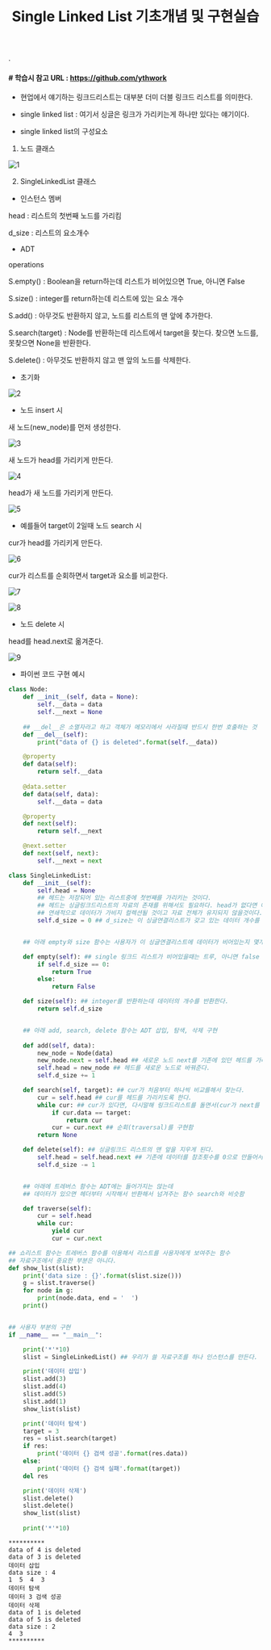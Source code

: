 ﻿---
layout: post
title: "Single Linked List 기초개념 및 구현실습"
tags: [Python, 자료구조 알고리즘]
comments: true
---

.

#### # 학습시 참고 URL : https://github.com/ythwork


- 현업에서 얘기하는 링크드리스트는 대부분 더미 더블 링크드 리스트를 의미한다.


- single linked list : 여기서 싱글은 링크가 가리키는게 하나만 있다는 얘기이다.


- single linked list의 구성요소

1) 노드 클래스

![1](https://user-images.githubusercontent.com/41605276/56191349-29299600-6067-11e9-83ed-8e550cf407a4.png)

2) SingleLinkedList 클래스

- 인스턴스 멤버 

head : 리스트의 첫번째 노드를 가리킴

d_size : 리스트의 요소개수

- ADT

operations

S.empty() : Boolean을 return하는데 리스트가 비어있으면 True, 아니면 False

S.size() : integer를 return하는데 리스트에 있는 요소 개수

S.add() : 아무것도 반환하지 않고, 노드를 리스트의 맨 앞에 추가한다.

S.search(target) : Node를 반환하는데 리스트에서 target을 찾는다. 찾으면 노드를, 못찾으면 None을 반환한다.

S.delete() : 아무것도 반환하지 않고 맨 앞의 노드를 삭제한다.

- 초기화

![2](https://user-images.githubusercontent.com/41605276/56191380-35155800-6067-11e9-9126-ae7a8e385597.png)

- 노드 insert 시 

새 노드(new_node)를 먼저 생성한다.

![3](https://user-images.githubusercontent.com/41605276/56191391-39da0c00-6067-11e9-8600-98ccbd5e3b0e.png)

새 노드가 head를 가리키게 만든다.

![4](https://user-images.githubusercontent.com/41605276/56191400-3f375680-6067-11e9-9fc4-f42249eee688.png)

head가 새 노드를 가리키게 만든다.

![5](https://user-images.githubusercontent.com/41605276/56191413-465e6480-6067-11e9-97be-f21b08506892.png)

- 예를들어 target이 2일때 노드 search 시 

cur가 head를 가리키게 만든다.

![6](https://user-images.githubusercontent.com/41605276/56191433-4f4f3600-6067-11e9-8e4c-4af278259fa1.png)

cur가 리스트를 순회하면서 target과 요소를 비교한다.

![7](https://user-images.githubusercontent.com/41605276/56191446-55451700-6067-11e9-9ba7-bd4cb9fc07fa.png)

![8](https://user-images.githubusercontent.com/41605276/56191461-5b3af800-6067-11e9-9ce6-03548d805f09.png)

- 노드 delete 시

head를 head.next로 옮겨준다.

![9](https://user-images.githubusercontent.com/41605276/56191481-62fa9c80-6067-11e9-9036-7b84e22ce390.png)

- 파이썬 코드 구현 예시


```python
class Node:
    def __init__(self, data = None):
        self.__data = data
        self.__next = None
    
    ## __del__은 소멸자라고 하고 객체가 메모리에서 사라질때 반드시 한번 호출하는 것
    def __del__(self):
        print("data of {} is deleted".format(self.__data))

    @property
    def data(self):
        return self.__data
    
    @data.setter
    def data(self, data):
        self.__data = data

    @property
    def next(self):
        return self.__next

    @next.setter
    def next(self, next):
        self.__next = next

class SingleLinkedList:
    def __init__(self):
        self.head = None 
        ## 헤드는 저장되어 있는 리스트중에 첫번째를 가리키는 것이다.
        ## 헤드는 싱글링크드리스트의 자료의 존재를 위해서도 필요하다. head가 없다면 예를들어 맨앞에 데이터의 reference count가 0이 되면서
        ## 연쇄적으로 데이터가 가비지 컬렉션될 것이고 자료 전체가 유지되지 않을것이다.
        self.d_size = 0 ## d_size는 이 싱글연결리스트가 갖고 있는 데이터 개수를 말한다.


    ## 아래 empty와 size 함수는 사용자가 이 싱글연결리스트에 데이터가 비어있는지 몇개 있는지 확인할때 쓴다.

    def empty(self): ## single 링크드 리스트가 비어있을때는 트루, 아니면 false
        if self.d_size == 0:
            return True
        else:
            return False

    def size(self): ## integer를 반환하는데 데이터의 개수를 반환한다.
        return self.d_size


    ## 아래 add, search, delete 함수는 ADT 삽입, 탐색, 삭제 구현
    
    def add(self, data):
        new_node = Node(data)
        new_node.next = self.head ## 새로운 노드 next를 기존에 있던 헤드를 가리키게 한다.
        self.head = new_node ## 헤드를 새로운 노드로 바꿔준다.
        self.d_size += 1

    def search(self, target): ## cur가 처음부터 하나씩 비교를해서 찾는다.
        cur = self.head ## cur를 헤드를 가리키도록 한다.
        while cur: ## cur가 있다면, 다시말해 링크드리스트를 돌면서(cur가 next를 계속하다가 None을 만나면 while문을 빠져나오게 된다.)
            if cur.data == target:
                return cur
            cur = cur.next ## 순회(traversal)를 구현함
        return None

    def delete(self): ## 싱글링크드 리스트의 맨 앞을 지우게 된다.
        self.head = self.head.next ## 기존에 데이터를 참조횟수를 0으로 만들어서 없애버림
        self.d_size -= 1


    ## 아래에 트레버스 함수는 ADT에는 들어가지는 않는데 
    ## 데이터가 있으면 헤더부터 시작해서 반환해서 넘겨주는 함수 search와 비슷함

    def traverse(self):
        cur = self.head
        while cur:
            yield cur 
            cur = cur.next

## 쇼리스트 함수는 트레버스 함수를 이용해서 리스트를 사용자에게 보여주는 함수
## 자료구조에서 중요한 부분은 아니다.
def show_list(slist):
    print('data size : {}'.format(slist.size()))
    g = slist.traverse()
    for node in g:
        print(node.data, end = '  ')
    print()


## 사용자 부분의 구현
if __name__ == "__main__":

    print('*'*10)
    slist = SingleLinkedList() ## 우리가 쓸 자료구조를 하나 인스턴스를 만든다.

    print('데이터 삽입')
    slist.add(3)
    slist.add(4)
    slist.add(5)
    slist.add(1)
    show_list(slist)

    print('데이터 탐색')
    target = 3
    res = slist.search(target)
    if res:
        print('데이터 {} 검색 성공'.format(res.data))
    else:
        print('데이터 {} 검색 실패'.format(target))
    del res

    print('데이터 삭제')
    slist.delete()
    slist.delete()
    show_list(slist)
    
    print('*'*10)
```

    **********
    data of 4 is deleted
    data of 3 is deleted
    데이터 삽입
    data size : 4
    1  5  4  3  
    데이터 탐색
    데이터 3 검색 성공
    데이터 삭제
    data of 1 is deleted
    data of 5 is deleted
    data size : 2
    4  3  
    **********
    
